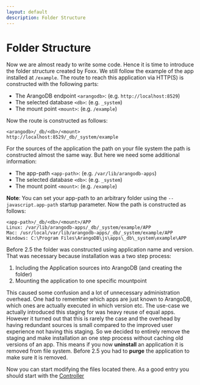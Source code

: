 ```yaml
---
layout: default
description: Folder Structure
---
```

Folder Structure
================

Now we are almost ready to write some code.
Hence it is time to introduce the folder structure created by Foxx.
We still follow the example of the app installed at `/example`.
The route to reach this application via HTTP(S) is constructed with the following parts:

* The ArangoDB endpoint `<arangodb>`: (e.g. `http://localhost:8529`)
* The selected database `<db>`: (e.g. `_system`)
* The mount point `<mount>`: (e.g. `/example`)

Now the route is constructed as follows:

```
<arangodb>/_db/<db>/<mount>
http://localhost:8529/_db/_system/example
```

For the sources of the application the path on your file system the path is constructed almost the same way.
But here we need some additional information:

* The app-path `<app-path>`: (e.g. `/var/lib/arangodb-apps`)
* The selected database `<db>`: (e.g. `_system`)
* The mount point `<mount>`: (e.g. `/example`)

**Note**: You can set your app-path to an arbitrary folder using the `--javascript.app-path` startup parameter.
Now the path is constructed as follows:

```
<app-path>/_db/<db>/<mount>/APP
Linux: /var/lib/arangodb-apps/_db/_system/example/APP
Mac: /usr/local/var/lib/arangodb-apps/_db/_system/example/APP
Windows: C:\Program Files\ArangoDB\js\apps\_db\_system\example\APP
```

Before 2.5 the folder was constructed using application name and version.
That was necessary because installation was a two step process:

<!-- <div class="versionDifference"-->
1. Including the Application sources into ArangoDB (and creating the folder)
2. Mounting the application to one specific mountpoint

This caused some confusion and a lot of unnecessary administration overhead.
One had to remember which apps are just known to ArangoDB, which ones are actually executed in which version etc.
The use-case we actually introduced this staging for was heavy reuse of equal apps.
However it turned out that this is rarely the case and the overhead by having redundant sources is small compared to the improved user experience not having this staging.
So we decided to entirely remove the staging and make installation an one step process without caching old versions of an app.
This means if you now **uninstall** an application it is removed from file system.
Before 2.5 you had to **purge** the application to make sure it is removed.
<!-- </div> -->

Now you can start modifying the files located there. As a good entry you should start with the [Controller](foxx-develop-controller.html)
